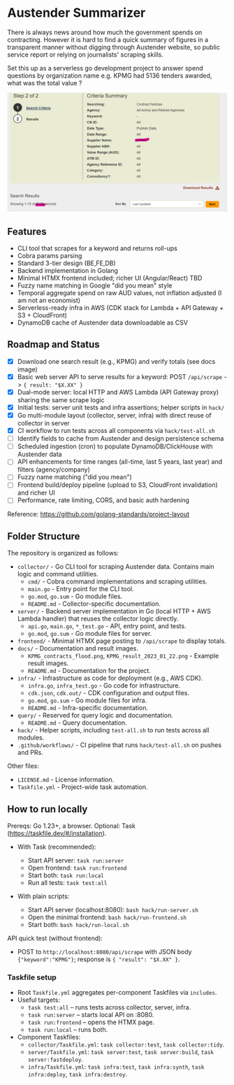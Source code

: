 # Austender Summarizer
There is always news around how much the government spends on contracting. However it is hard
to find a quick summary of figures in a transparent manner without digging through Austender
website, so public service report or relying on journalists' scraping skills.

Set this up as a serverless go development project to answer spend questions by organization name e.g. KPMG had 5136 tenders awarded, what was the total value ?

![KPMG Tenders](docs/KPMG_result_2023_01_22.png)

## Features
- CLI tool that scrapes for a keyword and returns roll-ups
- Cobra params parsing
- Standard 3-tier design (BE,FE,DB)
- Backend implementation in Golang
- Minimal HTMX frontend included; richer UI (Angular/React) TBD
- Fuzzy name matching in Google "did you mean" style
- Temporal aggregate spend on raw AUD values, not inflation adjusted (I am not an economist)
- Serverless-ready infra in AWS (CDK stack for Lambda + API Gateway + S3 + CloudFront)
- DynamoDB cache of Austender data downloadable as CSV


## Roadmap and Status

- [x] Download one search result (e.g., KPMG) and verify totals (see docs image)
- [x] Basic web server API to serve results for a keyword: POST `/api/scrape` -> `{ result: "$X.XX" }`
- [x] Dual-mode server: local HTTP and AWS Lambda (API Gateway proxy) sharing the same scrape logic
- [x] Initial tests: server unit tests and infra assertions; helper scripts in `hack/`
- [x] Go multi-module layout (collector, server, infra) with direct reuse of collector in server
- [x] CI workflow to run tests across all components via `hack/test-all.sh`
- [ ] Identify fields to cache from Austender and design persistence schema
- [ ] Scheduled ingestion (cron) to populate DynamoDB/ClickHouse with Austender data
- [ ] API enhancements for time ranges (all-time, last 5 years, last year) and filters (agency/company)
- [ ] Fuzzy name matching ("did you mean")
- [ ] Frontend build/deploy pipeline (upload to S3, CloudFront invalidation) and richer UI
- [ ] Performance, rate limiting, CORS, and basic auth hardening

Reference: https://github.com/golang-standards/project-layout

## Folder Structure

The repository is organized as follows:

- `collector/` - Go CLI tool for scraping Austender data. Contains main logic and command utilities.
    - `cmd/` - Cobra command implementations and scraping utilities.
    - `main.go` - Entry point for the CLI tool.
    - `go.mod`, `go.sum` - Go module files.
    - `README.md` - Collector-specific documentation.
- `server/` - Backend server implementation in Go (local HTTP + AWS Lambda handler) that reuses the collector logic directly.
    - `api.go`, `main.go`, `*_test.go` - API, entry point, and tests.
    - `go.mod`, `go.sum` - Go module files for server.
- `frontend/` - Minimal HTMX page posting to `/api/scrape` to display totals.
- `docs/` - Documentation and result images.
    - `KPMG_contracts_flood.png`, `KPMG_result_2023_01_22.png` - Example result images.
    - `README.md` - Documentation for the project.
- `infra/` - Infrastructure as code for deployment (e.g., AWS CDK).
    - `infra.go`, `infra_test.go` - Go code for infrastructure.
    - `cdk.json`, `cdk.out/` - CDK configuration and output files.
    - `go.mod`, `go.sum` - Go module files for infra.
    - `README.md` - Infra-specific documentation.
- `query/` - Reserved for query logic and documentation.
    - `README.md` - Query documentation.
- `hack/` - Helper scripts, including `test-all.sh` to run tests across all modules.
- `.github/workflows/` - CI pipeline that runs `hack/test-all.sh` on pushes and PRs.

Other files:
- `LICENSE.md` - License information.
- `Taskfile.yml` - Project-wide task automation.

## How to run locally

Prereqs: Go 1.23+, a browser. Optional: Task (https://taskfile.dev/#/installation).

- With Task (recommended):
    - Start API server: `task run:server`
    - Open frontend: `task run:frontend`
    - Start both: `task run:local`
    - Run all tests: `task test:all`

- With plain scripts:
    - Start API server (localhost:8080): `bash hack/run-server.sh`
    - Open the minimal frontend: `bash hack/run-frontend.sh`
    - Start both: `bash hack/run-local.sh`

API quick test (without frontend):
- POST to `http://localhost:8080/api/scrape` with JSON body `{"keyword":"KPMG"}`; response is `{ "result": "$X.XX" }`.

### Taskfile setup

- Root `Taskfile.yml` aggregates per-component Taskfiles via `includes`.
- Useful targets:
    - `task test:all` – runs tests across collector, server, infra.
    - `task run:server` – starts local API on :8080.
    - `task run:frontend` – opens the HTMX page.
    - `task run:local` – runs both.
- Component Taskfiles:
    - `collector/Taskfile.yml`: `task collector:test`, `task collector:tidy`.
    - `server/Taskfile.yml`: `task server:test`, `task server:build`, `task server:fastdeploy`.
    - `infra/Taskfile.yml`: `task infra:test`, `task infra:synth`, `task infra:deploy`, `task infra:destroy`.
